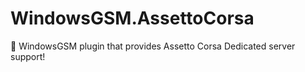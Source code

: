 # WindowsGSM.AssettoCorsa
🧩 WindowsGSM plugin that provides Assetto Corsa Dedicated server support!
